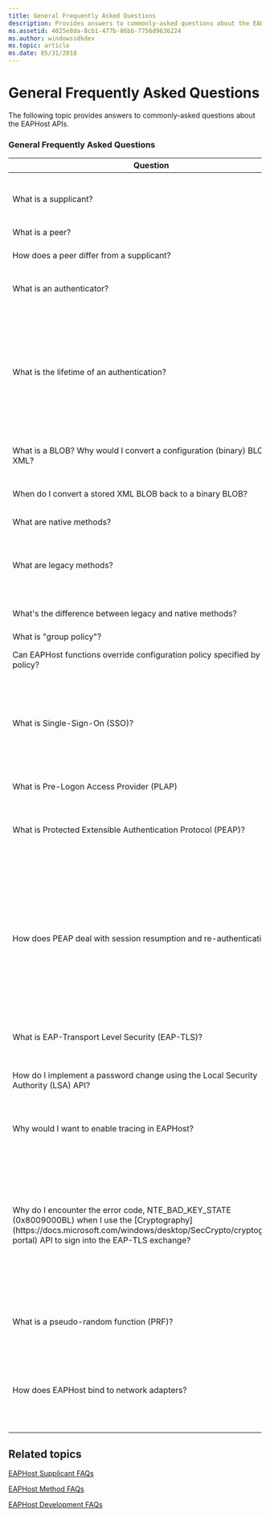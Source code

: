 ```yaml
---
title: General Frequently Asked Questions
description: Provides answers to commonly-asked questions about the EAPHost APIs.
ms.assetid: 4025e8da-8cb1-477b-86bb-7756d9636224
ms.author: windowssdkdev
ms.topic: article
ms.date: 05/31/2018
---
```


# General Frequently Asked Questions

The following topic provides answers to commonly-asked questions about the EAPHost APIs.

### General Frequently Asked Questions



<table>
<colgroup>
<col style="width: 50%" />
<col style="width: 50%" />
</colgroup>
<thead>
<tr class="header">
<th>Question</th>
<th>Answer</th>
</tr>
</thead>
<tbody>
<tr class="odd">
<td>What is a supplicant?</td>
<td>The supplicant is the entity to be authenticated using EAPHost. Typical supplicants are [802.1X](Http://go.microsoft.com/fwlink/p/?linkid=83938) clients, 802.3 clients, and Routing and Remote Access Service (RRAS), Point-to-Point (PPP) clients.</td>
</tr>
<tr class="even">
<td>What is a peer?</td>
<td>The peer is the client side of an EAP authentication.</td>
</tr>
<tr class="odd">
<td>How does a peer differ from a supplicant?</td>
<td>The supplicant transports packets, whereas a peer does not. Nonetheless, the terms peer, supplicant and client are largely synonymous.</td>
</tr>
<tr class="even">
<td>What is an authenticator?</td>
<td>The authenticator is the wireless access point, network access server (NAS), or network access device (NAD) that authenticates the supplicant. The authenticator is also known as the EAP server.</td>
</tr>
<tr class="odd">
<td>What is the lifetime of an authentication?</td>
<td>The lifetime of a single authentication session on the client side is everything that occurs between the [<strong>EapHostPeerBeginSession</strong>](/previous-versions/windows/desktop/api/eappapis/nf-eappapis-eaphostpeerbeginsession) and [<strong>EapHostPeerEndSession</strong>](/previous-versions/windows/desktop/api/eappapis/nf-eappapis-eaphostpeerendsession) functions being called. The lifetime on the authenticator side is everything that occurs between the [<strong>EapPeerBeginSession</strong>](/previous-versions/windows/desktop/api/eapmethodpeerapis/nf-eapmethodpeerapis-eappeerbeginsession) and [<strong>EapPeerEndSession</strong>](/previous-versions/windows/desktop/api/eapmethodpeerapis/nf-eapmethodpeerapis-eappeerendsession) functions.</td>
</tr>
<tr class="even">
<td>What is a BLOB? Why would I convert a configuration (binary) BLOB to XML?</td>
<td>A BLOB is a binary large object. XML has several advantages over a binary configuration BLOB. Configuration data that is stored in XML is human-readable, human-editable, and cross-platform.</td>
</tr>
<tr class="odd">
<td>When do I convert a stored XML BLOB back to a binary BLOB?</td>
<td>It's possible to store a binary BLOB or XML BLOB, but you must always convert the XML BLOB back to a binary BLOB before use with run-time APIs; the run-time APIs cannot accept an XML directory.</td>
</tr>
<tr class="even">
<td>What are native methods?</td>
<td>Native EAP methods use the new EAPHost API.</td>
</tr>
<tr class="odd">
<td>What are legacy methods?</td>
<td>Legacy EAP methods are defined in the [Extensible Authentication Protocol Reference](https://docs.microsoft.com/previous-versions/windows/desktop/eap/extensible-authentication-protocol-reference). The legacy EAP methods are available for use in Windows Vista and Windows Server 2008. These methods may not be available for use in subsequent versions of the operating system.</td>
</tr>
<tr class="even">
<td>What's the difference between legacy and native methods?</td>
<td>The native APIs are simpler and have fewer features. All new EAP methods should be written using the EAPHost API.</td>
</tr>
<tr class="odd">
<td>What is &quot;group policy&quot;?</td>
<td>For a description of group policy, see [Group Policy Collection](Http://go.microsoft.com/fwlink/p/?linkid=84005).</td>
</tr>
<tr class="even">
<td>Can EAPHost functions override configuration policy specified by group policy?</td>
<td>No, never. If group policy is in use, group policy settings will always override EAPHost configuration settings.</td>
</tr>
<tr class="odd">
<td>What is Single-Sign-On (SSO)?</td>
<td>[802.1X](Http://go.microsoft.com/fwlink/p/?linkid=83938) is a layer 2 authentication mechanism. Depending on the SSO configuration, SSO enables users to authenticate to the network using [802.1X](Http://go.microsoft.com/fwlink/p/?linkid=83938) authentication before or immediately after logging on to Windows. SSO can be configured to use Windows credentials for network authentication (in which case users enter their credentials only once) or use different credentials for Windows and network authentication. For more information, see [SSO and PLAP](understanding-sso-and-plap.md).<br/></td>
</tr>
<tr class="even">
<td>What is Pre-Logon Access Provider (PLAP)</td>
<td>For more information, see [SSO and PLAP](understanding-sso-and-plap.md).</td>
</tr>
<tr class="odd">
<td>What is Protected Extensible Authentication Protocol (PEAP)?</td>
<td>For more information, see [PEAP](Http://go.microsoft.com/fwlink/p/?linkid=84002) and [About Extensible Authentication Protocol](https://docs.microsoft.com/previous-versions/windows/desktop/eap/about-extensible-authentication-protocol).</td>
</tr>
<tr class="even">
<td>How does PEAP deal with session resumption and re-authentication?</td>
<td>Session resumption and re-authentication typically occurs while roaming on a wireless network. Windows Data Protection API (DPAPI) provides a way to protect and bind data to a user and optionally the logon session. The caller gives [<strong>CryptProtectMemory</strong>](https://docs.microsoft.com/windows/desktop/api/dpapi/nf-dpapi-cryptprotectmemory) an unencrypted buffer and DPAPI will encrypt the memory in place. Later, the caller can pass in the encrypted buffer to [<strong>CryptUnprotectMemory</strong>](https://docs.microsoft.com/windows/desktop/api/dpapi/nf-dpapi-cryptunprotectmemory) and DPAPI will decrypt the memory, once again in place. For more information, see [TLS Inner Application Extension (TSL/IA)](Http://go.microsoft.com/fwlink/p/?linkid=84011) and [PEAP](Http://go.microsoft.com/fwlink/p/?linkid=84002).<br/></td>
</tr>
<tr class="odd">
<td>What is EAP-Transport Level Security (EAP-TLS)?</td>
<td>EAP-TLS is a client-server protocol in which distinct certificate profiles are typically used for the client and server.For more information, see [IETF RTC 2716](Http://go.microsoft.com/fwlink/p/?linkid=83935).<br/></td>
</tr>
<tr class="even">
<td>How do I implement a password change using the Local Security Authority (LSA) API?</td>
<td>Use the [<strong>LsaCallAuthenticationPackage</strong>](https://docs.microsoft.com/windows/desktop/api/ntsecapi/nf-ntsecapi-lsacallauthenticationpackage) function to implement a password change.</td>
</tr>
<tr class="odd">
<td>Why would I want to enable tracing in EAPHost?</td>
<td>The trace logs contain debugging information (available in English only) that may assist Microsoft developers and partners in finding the root causes of any issues being experienced with the authentication process. For more information, see [Enabling Tracing](enabling-tracing.md).<br/></td>
</tr>
<tr class="even">
<td>Why do I encounter the error code, NTE_BAD_KEY_STATE (0x8009000BL) when I use the [Cryptography](https://docs.microsoft.com/windows/desktop/SecCrypto/cryptography-portal) API to sign into the EAP-TLS exchange?</td>
<td>In Winerror.h NTE_BAD_KEY_STATE (0x8009000BL) is defined as a &quot;key not valid for use in specified state&quot;. This error is typically returned in the following scenarios.
<ul>
<li>When attempting to export a non-exportable private key BLOB</li>
<li>When unsuccessfully attempting to generate a pseudo-random function (PRF) hash handle using [<strong>CryptCreateHash</strong>](https://docs.microsoft.com/windows/desktop/api/wincrypt/nf-wincrypt-cryptcreatehash)</li>
</ul>
For more information, see [Finish Messages in the TLS 1.0 Protocol](https://docs.microsoft.com/windows/desktop/SecCrypto/finish-messages-in-the-tls-1-0-protocol).</td>
</tr>
<tr class="odd">
<td>What is a pseudo-random function (PRF)?</td>
<td>A function that takes a key, label, and seed as input, then produces an output of arbitrary length. For more information, see [Finish Messages in the TLS 1.0 Protocol](https://docs.microsoft.com/windows/desktop/SecCrypto/finish-messages-in-the-tls-1-0-protocol).<br/></td>
</tr>
<tr class="even">
<td>How does EAPHost bind to network adapters?</td>
<td>EAPHost allows multiple supplicants to operate simultaneously, and each supplicant can bind to multiple network adapters. EAPHost supplicants provide binding to the network layers and drive the authentication process. Supplicants contain authentication configuration. Supplicants also save the state and provide subsequent connection security. Because EAPHost doesn't directly bind to any network mechanism, supplicant extensibility is possible.</td>
</tr>
</tbody>
</table>



 

## Related topics

<dl> <dt>

[EAPHost Supplicant FAQs](eaphost-supplicant-frequently-asked-questions.md)
</dt> <dt>

[EAPHost Method FAQs](eap-method-frequently-asked-questions.md)
</dt> <dt>

[EAPHost Development FAQs](eaphost-development-frequently-asked-questions.md)
</dt> </dl>

 

 





